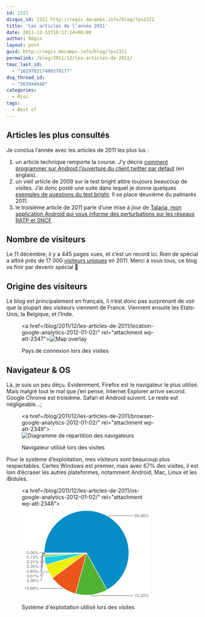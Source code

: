 ```yaml
---
id: 2321
disqus_id: 2321 http://regis.decamps.info/blog/?p=2321
title: 'Les articles de l’année 2011'
date: 2011-12-31T16:17:14+00:00
author: Régis
layout: post
guid: http://regis.decamps.info/blog/?p=2321
permalink: /blog/2011/12/les-articles-de-2011/
tmac_last_id:
  - "162978317480370177"
dsq_thread_id:
  - "563944648"
categories:
  - Misc
tags:
  - Best of
---
```

## Articles les plus consultés

Je conclus l’année avec les articles de 2011 les plus lus :

  1. un article technique remporte la course. J’y décris [comment programmer sur Android l’ouverture du client twitter par défaut](/blog/2011/06/intent-to-open-twitter-client-on-android/index.php "Open twitter client on android") (en anglais).
  2. un vieil article de 2009 sur le test bright attire toujours beaucoup de visites. J’ai donc posté une suite dans lequel je donne quelques [exemples de questions du test bright](http://regis.decamps.info/blog/2011/06/test-bright-quelques-exemples/). Il se place deuxième du palmarès 2011.
  3. le troisième article de 2011 parle d’une mise à jour de [Talaria, mon application Android qui vous informe des perturbations sur les réseaux RATP et SNCF](http://regis.decamps.info/blog/projects/incidents-transports/).

## Nombre de visiteurs

Le 11 décembre, il y a 445 pages vues, et c’est un record ici. Rien de spécial a attiré près de 17 000 [visiteurs uniques](http://support.google.com/googleanalytics/bin/answer.py?hl=en&answer=33087 "Unique visitors counted by Google Analytics") en 2011. Merci à vous tous, ce blog va finir par devenir spécial 🙂 

<!--more-->

## Origine des visiteurs

Le blog est principalement en français, il n’est donc pas surprenant de voir que la plupart des visiteurs viennent de France. Viennent ensuite les Etats-Unis, la Belgique, et l’Inde.<figure id="attachment_2347" style="width: 350px" class="wp-caption alignnone">

<a href=/blog/2011/12/les-articles-de-2011/location-google-analytics-2012-01-02/" rel="attachment wp-att-2347"><img src="/blog/wp-content/uploads/2011/12/Location-Google-Analytics-2012-01-02-350x203.png" alt="Map overlay" title="Localisation des visiteurs" width="350" height="203" class="size-medium wp-image-2347" srcset="/blog/wp-content/uploads/2011/12/Location-Google-Analytics-2012-01-02-350x203.png 350w, /blog/wp-content/uploads/2011/12/Location-Google-Analytics-2012-01-02.png 689w" sizes="(max-width: 350px) 100vw, 350px" /></a><figcaption class="wp-caption-text">Pays de connexion lors des visites</figcaption></figure> 

## Navigateur & OS

Là, je suis un peu déçu. Evidemment, Firefox est le navigateur le plus utilisé. Mais malgré tout le mal que j’en pense, Internet Explorer arrive second. Google Chrome est troisième. Safari et Android suivent. Le reste est négligeable…;<figure id="attachment_2349" style="width: 350px" class="wp-caption alignnone">

<a href=/blog/2011/12/les-articles-de-2011/browser-google-analytics-2012-01-02/" rel="attachment wp-att-2349"><img src="/blog/wp-content/uploads/2011/12/Browser-Google-Analytics-2012-01-02-350x243.png" alt="Diagramme de répartition des navigateurs" title="Navigateur" width="350" height="243" class="size-medium wp-image-2349" srcset="/blog/wp-content/uploads/2011/12/Browser-Google-Analytics-2012-01-02-350x243.png 350w, /blog/wp-content/uploads/2011/12/Browser-Google-Analytics-2012-01-02.png 354w" sizes="(max-width: 350px) 100vw, 350px" /></a><figcaption class="wp-caption-text">Navigateur utilisé lors des visites</figcaption></figure> 

Pour le système d’exploitation, mes visiteurs sont beaucoup plus respectables. Certes Windows est premier, mais avec 67% des visites, il est loin d’écraser les autres plateformes, notamment Android, Mac, Linux et les iBidules. <figure id="attachment_2348" style="width: 342px" class="wp-caption alignnone">

<a href=/blog/2011/12/les-articles-de-2011/os-google-analytics-2012-01-02/" rel="attachment wp-att-2348"><img src="/blog/wp-content/uploads/2011/12/OS-Google-Analytics-2012-01-02.png" alt="Diagramme de répartition par OS" title="OS" width="342" height="237" class="size-full wp-image-2348" /></a><figcaption class="wp-caption-text">Système d'exploitation utilisé lors des visites</figcaption></figure>

